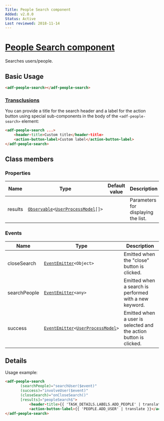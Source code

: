 ```yaml
---
Title: People Search component
Added: v2.0.0
Status: Active
Last reviewed: 2018-11-14
---
```


# [People Search component](../../../lib/process-services/people/components/people-search/people-search.component.ts "Defined in people-search.component.ts")

Searches users/people.

## Basic Usage

```html
<adf-people-search></adf-people-search>
```

### [Transclusions](../../user-guide/transclusion.md)

You can provide a title for the search header and a label for the action button using
special sub-components in the body of the `<adf-people-search>` element:

```html
<adf-people-search ...>
    <header-title>Custom title</header-title>
    <action-button-label>Custom label</action-button-label>
</adf-people-search>
```

## Class members

### Properties

| Name | Type | Default value | Description |
| ---- | ---- | ------------- | ----------- |
| results | [`Observable`](http://reactivex.io/documentation/observable.html)`<`[`UserProcessModel`](../../core/models/user-process.model.md)`[]>` |  | Parameters for displaying the list. |

### Events

| Name | Type | Description |
| ---- | ---- | ----------- |
| closeSearch | [`EventEmitter`](https://angular.io/api/core/EventEmitter)`<Object>` | Emitted when the "close" button is clicked. |
| searchPeople | [`EventEmitter`](https://angular.io/api/core/EventEmitter)`<any>` | Emitted when a search is performed with a new keyword. |
| success | [`EventEmitter`](https://angular.io/api/core/EventEmitter)`<`[`UserProcessModel`](../../core/models/user-process.model.md)`>` | Emitted when a user is selected and the action button is clicked. |

## Details

Usage example:

<!-- {% raw %} -->

```html
<adf-people-search
       (searchPeople)="searchUser($event)"
       (success)="involveUser($event)"
       (closeSearch)="onCloseSearch()"
       [results]="peopleSearch$">
           <header-title>{{ 'TASK_DETAILS.LABELS.ADD_PEOPLE' | translate }}</header-title>
           <action-button-label>{{ 'PEOPLE.ADD_USER' | translate }}</action-button-label>
</adf-people-search>
```

<!-- {% endraw %} -->
